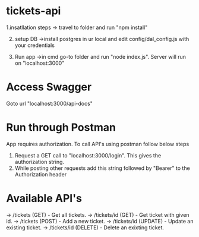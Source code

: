 # tickets-api

1.insatllation steps
-> travel to folder and run "npm install"

2. setup DB
->install postgres in ur local and edit config/dal_config.js with your credentials

3. Run app
->in cmd go-to folder and run "node index.js". Server will run on "localhost:3000"

# Access Swagger
Goto url "localhost:3000/api-docs"

# Run through Postman

App requires authorization. To call API's using postman follow below steps
1. Request a GET call to "localhost:3000/login". This gives the authorization string.
2. While posting other requests add this string followed by "Bearer" to the Authorization header

# Available API's

-> /tickets (GET) - Get all tickets.
-> /tickets/id (GET) - Get ticket with given id.
-> /tickets (POST) - Add a new ticket.
-> /tickets/id (UPDATE) - Update an existing ticket.
-> /tickets/id (DELETE) - Delete an exixting ticket.
